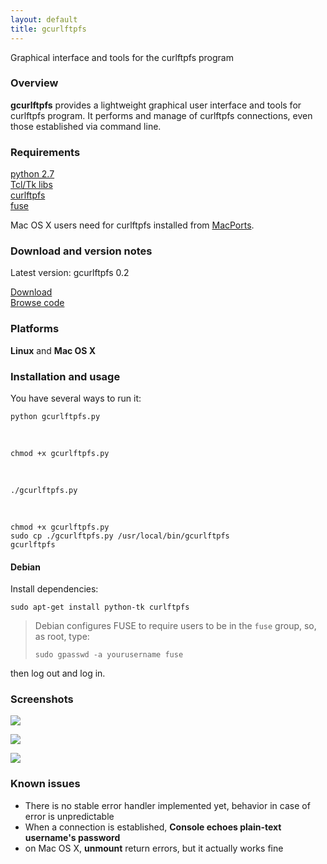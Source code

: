 ```yaml
---
layout: default
title: gcurlftpfs
---
```


Graphical interface and tools for the curlftpfs program

### Overview

**gcurlftpfs** provides a lightweight graphical user interface and tools for curlftpfs program.
It performs and manage of curlftpfs connections, even those established via command line.

### Requirements

[python 2.7](http://python.org/download/)  
[Tcl/Tk libs](http://www.tcl.tk/software/tcltk/download.html)  
[curlftpfs](https://sourceforge.net/projects/curlftpfs/)  
[fuse](https://sourceforge.net/projects/fuse/)

Mac OS X users need for curlftpfs installed from [MacPorts](http://www.macports.org/).

### Download and version notes

Latest version: gcurlftpfs 0.2

[Download](https://github.com/claudiodangelis/gcurlftpfs/tags)  
[Browse code](https://github.com/claudiodangelis/gcurlftpfs)

### Platforms

**Linux** and **Mac OS X**

### Installation and usage

You have several ways to run it:

    python gcurlftpfs.py

&nbsp;

    chmod +x gcurlftpfs.py

&nbsp;

    ./gcurlftpfs.py

&nbsp;

    chmod +x gcurlftpfs.py
    sudo cp ./gcurlftpfs.py /usr/local/bin/gcurlftpfs
    gcurlftpfs

#### Debian

Install dependencies:

    sudo apt-get install python-tk curlftpfs


> Debian configures FUSE to require users to be in the `fuse` group, so, as root, type:
>
>    `sudo gpasswd -a yourusername fuse`

then log out and log in.

### Screenshots

![](/img/posts/gcurlftpfs1.png)

    

![](/img/posts/gcurlftpfs2.png)

    

![](/img/posts/gcurlftpfs6.png)


### Known issues

*   There is no stable error handler implemented yet, behavior in case of error is unpredictable
*   When a connection is established, **Console echoes plain-text username's password**
*   on Mac OS X, **unmount** return errors, but it actually works fine


